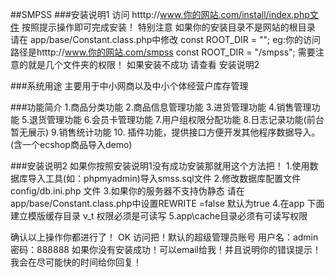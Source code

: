 ##SMPSS
###安装说明1
访问 htttp://www.你的网站.com/install/index.php文件 按照提示操作即可完成安装！
特别注意 如果你的安装目录不是网站的根目录
请在 app/base/Constant.class.php中修改
const ROOT_DIR = "";
eg:你的访问路径是htttp://www.你的网站.com/smpss
const ROOT_DIR = "/smpss";
需要注意的就是几个文件夹的权限！
如果安装不成功 请查看 安装说明2

###系统用途
主要用于中小网商以及中小个体经营户库存管理

###功能简介
1.商品分类功能
2.商品信息管理功能
3.进货管理功能
4.销售管理功能
5.退货管理功能
6.会员卡管理功能
7.用户组权限分配功能
8.日志记录功能(前台暂无展示)
9.销售统计功能
10. 插件功能，提供接口方便开发其他程序数据导入。(含一个ecshop商品导入demo)


###安装说明2
如果你按照安装说明1没有成功安装那就用这个方法把！
1.使用数据库导入工具(如：phpmyadmin)导入smss.sql文件
2.修改数据库配置文件config/db.ini.php 文件
3.如果你的服务器不支持伪静态 请在app/base/Constant.class.php中设置REWRITE =false 默认为true
4.在app 下面建立模版缓存目录 v_t 权限必须是可读写
5.app\cache目录必须有可读写权限

确认以上操作你都进行了！
OK 访问把！默认的超级管理员账号 用户名：admin 密码：888888
如果你没有安装成功！可以email给我！并且说明你的错误提示！我会在尽可能快的时间给你回复！
